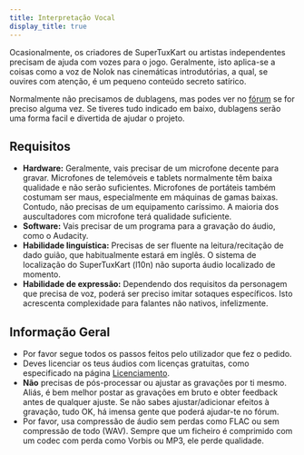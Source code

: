 ```yaml
---
title: Interpretação Vocal
display_title: true
---
```

Ocasionalmente, os criadores de SuperTuxKart ou artistas independentes precisam de ajuda com vozes para o jogo. Geralmente, isto aplica-se a coisas como a voz de Nolok nas cinemáticas introdutórias, a qual, se ouvires com atenção, é um pequeno conteúdo secreto satírico.

Normalmente não precisamos de dublagens, mas podes ver no [fórum](https://forum.freegamedev.net/viewforum.php?f=16) se for preciso alguma vez. Se tiveres tudo indicado em baixo, dublagens serão uma forma facil e divertida de ajudar o projeto.

## Requisitos

* **Hardware:** Geralmente, vais precisar de um microfone decente para gravar. Microfones de telemóveis e tablets normalmente têm baixa qualidade e não serão suficientes. Microfones de portáteis também costumam ser maus, especialmente em máquinas de gamas baixas. Contudo, não precisas de um equipamento caríssimo. A maioria dos auscultadores com microfone terá qualidade suficiente.
* **Software:** Vais precisar de um programa para a gravação do áudio, como o Audacity.
* **Habilidade linguística:** Precisas de ser fluente na leitura/recitação de dado guião, que habitualmente estará em inglês. O sistema de localização do SuperTuxKart (l10n) não suporta áudio localizado de momento.
* **Habilidade de expressão:** Dependendo dos requisitos da personagem que precisa de voz, poderá ser preciso imitar sotaques específicos. Isto acrescenta complexidade para falantes não nativos, infelizmente.

## Informação Geral

* Por favor segue todos os passos feitos pelo utilizador que fez o pedido.
* Deves licenciar os teus áudios com licenças gratuitas, como especificado na página [Licenciamento](Licensing).
* **Não** precisas de pós-processar ou ajustar as gravações por ti mesmo. Aliás, é bem melhor postar as gravações em bruto e obter feedback antes de qualquer ajuste. Se não sabes ajustar/adicionar efeitos à gravação, tudo OK, há imensa gente que poderá ajudar-te no fórum.
* Por favor, usa compressão de áudio sem perdas como FLAC ou sem compressão de todo (WAV). Sempre que um ficheiro é comprimido com um codec com perda como Vorbis ou MP3, ele perde qualidade.
